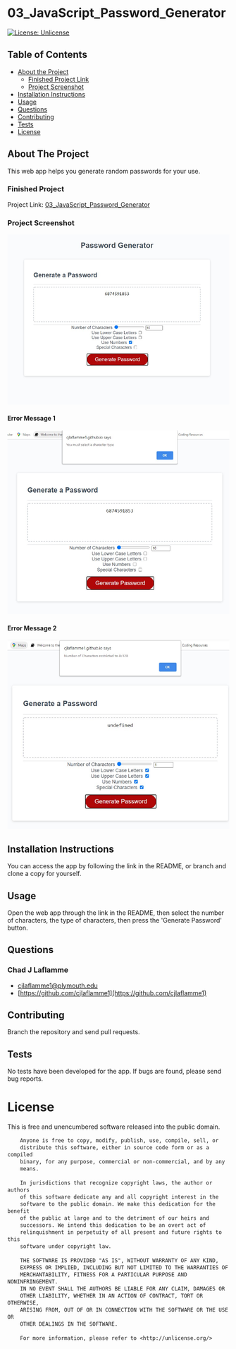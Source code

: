 # 03_JavaScript_Password_Generator
[![License: Unlicense](https://img.shields.io/badge/license-Unlicense-blue.svg)](http://unlicense.org/)


## Table of Contents
* [About the Project](#about-the-project)
    * [Finished Project Link](#finished-project)
    * [Project Screenshot](#project-screenshot)
* [Installation Instructions](#installation-instructions)
* [Usage](#usage)
* [Questions](#questions)
* [Contributing](#contributing)
* [Tests](#tests)
* [License](#license)
    
## About The Project
    
This web app helps you generate random passwords for your use.
    
    
### Finished Project
Project Link: [03_JavaScript_Password_Generator](https://cjlaflamme1.github.io/03_JavaScript_Password_Generator/)
    
    
### Project Screenshot
![Webpage Example Image](WebsiteScreenShot.jpg)

#### Error Message 1

![Error message Example Image](ErrorExample1.jpg)

#### Error Message 2

![Error message example image 2](ErrorExample2.jpg)   
    
    
## Installation Instructions
    
You can access the app by following the link in the README, or branch and clone a copy for yourself.
    
## Usage
    
Open the web app through the link in the README, then select the number of characters, the type of characters, then press the 'Generate Password' button.
    
## Questions
    
### Chad J Laflamme
* [cjlaflamme1@plymouth.edu](cjlaflamme1@plymouth.edu)
* [https://github.com/cjlaflamme1](https://github.com/cjlaflamme1)
    
## Contributing
    
Branch the repository and send pull requests. 
    
## Tests
    
No tests have been developed for the app.  If bugs are found, please send bug reports.
    
# License
    
This is free and unencumbered software released into the public domain.

        Anyone is free to copy, modify, publish, use, compile, sell, or
        distribute this software, either in source code form or as a compiled
        binary, for any purpose, commercial or non-commercial, and by any
        means.
        
        In jurisdictions that recognize copyright laws, the author or authors
        of this software dedicate any and all copyright interest in the
        software to the public domain. We make this dedication for the benefit
        of the public at large and to the detriment of our heirs and
        successors. We intend this dedication to be an overt act of
        relinquishment in perpetuity of all present and future rights to this
        software under copyright law.
        
        THE SOFTWARE IS PROVIDED "AS IS", WITHOUT WARRANTY OF ANY KIND,
        EXPRESS OR IMPLIED, INCLUDING BUT NOT LIMITED TO THE WARRANTIES OF
        MERCHANTABILITY, FITNESS FOR A PARTICULAR PURPOSE AND NONINFRINGEMENT.
        IN NO EVENT SHALL THE AUTHORS BE LIABLE FOR ANY CLAIM, DAMAGES OR
        OTHER LIABILITY, WHETHER IN AN ACTION OF CONTRACT, TORT OR OTHERWISE,
        ARISING FROM, OUT OF OR IN CONNECTION WITH THE SOFTWARE OR THE USE OR
        OTHER DEALINGS IN THE SOFTWARE.
        
        For more information, please refer to <http://unlicense.org/>